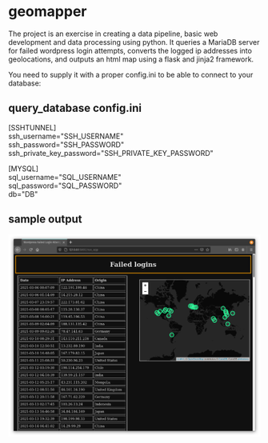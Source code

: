 # geomapper

The project is an exercise in creating a data pipeline, basic web development and data processing using python. It queries a MariaDB server for failed wordpress login attempts, converts the logged ip addresses into geolocations, and outputs an html map using a flask and jinja2 framework.

You need to supply it with a proper config.ini to be able to connect to your database:

## query_database config.ini

[SSHTUNNEL]  
ssh_username="SSH_USERNAME"  
ssh_password="SSH_PASSWORD"  
ssh_private_key_password="SSH_PRIVATE_KEY_PASSWORD"  
  
[MYSQL]  
sql_username="SQL_USERNAME"  
sql_password="SQL_PASSWORD"  
db="DB"

## sample output
![sample out](/app/static/sample_output.png)
